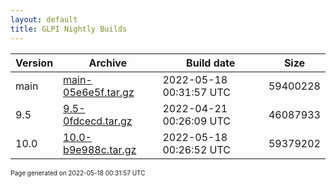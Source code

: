 ```yaml
---
layout: default
title: GLPI Nightly Builds
---
```


Version|Archive|Build date|Size
---|---|---|---
main|[main-05e6e5f.tar.gz](main-05e6e5f.tar.gz)|2022-05-18 00:31:57 UTC|59400228
9.5|[9.5-0fdcecd.tar.gz](9.5-0fdcecd.tar.gz)|2022-04-21 00:26:09 UTC|46087933
10.0|[10.0-b9e988c.tar.gz](10.0-b9e988c.tar.gz)|2022-05-18 00:26:52 UTC|59379202

<font size="1">Page generated on 2022-05-18 00:31:57 UTC</font>
